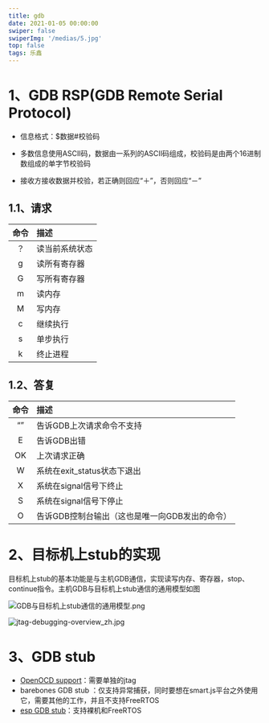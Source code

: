 ```yaml
---
title: gdb
date: 2021-01-05 00:00:00
swiper: false
swiperImg: '/medias/5.jpg'
top: false
tags: 乐鑫
---
```


# 1、GDB RSP(GDB Remote Serial Protocol)

- 信息格式：$数据#校验码

- 多数信息使用ASCII码，数据由一系列的ASCII码组成，校验码是由两个16进制数组成的单字节校验码

- 接收方接收数据并校验，若正确则回应“＋”，否则回应“－”

## 1.1、请求

| 命令 | 描述           |
| :--: | :------------- |
|  ？  | 读当前系统状态 |
|  g   | 读所有寄存器   |
|  G   | 写所有寄存器   |
|  m   | 读内存         |
|  M   | 写内存         |
|  c   | 继续执行       |
|  s   | 单步执行       |
|  k   | 终止进程       |

## 1.2、答复

| 命令 | 描述                                           |
| :--: | :--------------------------------------------- |
|  “”  | 告诉GDB上次请求命令不支持                      |
|  E   | 告诉GDB出错                                    |
|  OK  | 上次请求正确                                   |
|  W   | 系统在exit_status状态下退出                    |
|  X   | 系统在signal信号下终止                         |
|  S   | 系统在signal信号下停止                         |
|  O   | 告诉GDB控制台输出（这也是唯一向GDB发出的命令） |

# 2、目标机上stub的实现

目标机上stub的基本功能是与主机GDB通信，实现读写内存、寄存器，stop、continue指令。主机GDB与目标机上stub通信的通用模型如图

![GDB与目标机上stub通信的通用模型.png](GDB与目标机上stub通信的通用模型.png)

![jtag-debugging-overview_zh.jpg](jtag-debugging-overview_zh.jpg)

# 3、GDB stub

- [OpenOCD support](https://github.com/projectgus/openocd)：需要单独的jtag
- barebones GDB stub ：仅支持异常捕获，同时要想在smart.js平台之外使用它，需要其他的工作，并且不支持FreeRTOS
- [esp GDB stub](https://github.com/espressif/esp-gdbstub)：支持裸机和FreeRTOS 
